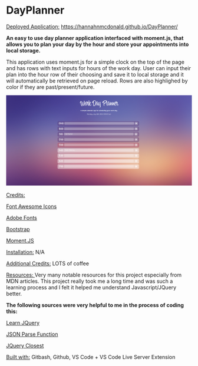 # DayPlanner

<ins> Deployed Application:</ins> https://hannahnmcdonald.github.io/DayPlanner/

**An easy to use day planner application interfaced with moment.js, that allows you to plan your day by the hour and store your appointments into local storage.**

This application uses moment.js for a simple clock on the top of the page and has rows with text inputs for hours of the work day. User can input their plan into the hour row of their choosing and save it to local storage and it will automatically be retrieved on page reload. Rows are also highlighed by color if they are past/present/future. 

![Screenshot](/images/Screenshot.png)

<ins>Credits:</ins> 
                    
[Font Awesome Icons](https://fontawesome.com/)
                    
[Adobe Fonts](https://fonts.adobe.com/fonts)

[Bootstrap](https://getbootstrap.com/)

[Moment.JS](https://momentjs.com/docs/#/displaying/)
  
<ins>Installation:</ins> N/A

<ins>Additional Credits:</ins> LOTS of coffee

<ins> Resources: </ins> Very many notable resources for this project especially from MDN articles. This project really took me a long time and was such a learning process and I felt it helped me understand Javascript/JQuery better. 

**The following sources were very helpful to me in the process of coding this:**

[Learn JQuery](https://learn.jquery.com/)


[JSON Parse Function](https://developer.mozilla.org/en-US/docs/Web/JavaScript/Reference/Global_Objects/JSON/parse)


[JQuery Closest](https://api.jquery.com/closest/)


<ins>Built with:</ins> Gitbash, Github, VS Code + VS Code Live Server Extension 
